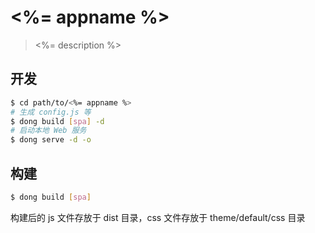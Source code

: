 # <%= appname %>

> <%= description %>

## 开发

```bash
$ cd path/to/<%= appname %>
# 生成 config.js 等
$ dong build [spa] -d
# 启动本地 Web 服务
$ dong serve -d -o
```

## 构建

```bash
$ dong build [spa]
```

构建后的 js 文件存放于 dist 目录，css 文件存放于 theme/default/css 目录

